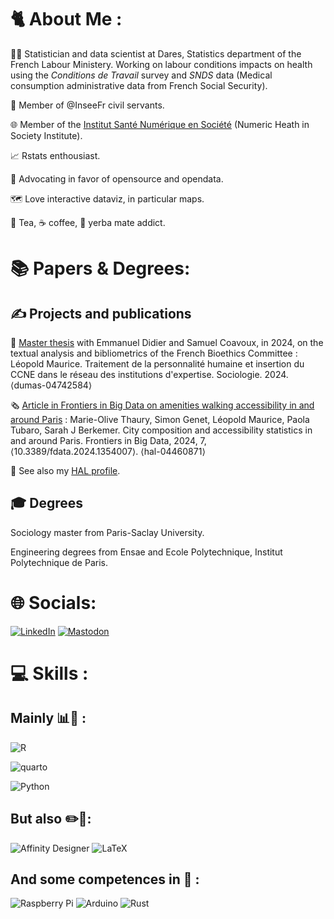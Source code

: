 # 🐈 About Me :
🧑‍💼 Statistician and data scientist at Dares, Statistics department of the French Labour Ministery.
Working on labour conditions impacts on health using the *Conditions de Travail* survey and *SNDS* data (Medical consumption administrative data from French Social Security).

🏢 Member of @InseeFr civil servants.

🌐 Member of the [Institut Santé Numérique en Société](https://isns.fr/membre/leopold-maurice/) (Numeric Heath in Society Institute).

📈 Rstats enthousiast. 

💾 Advocating in favor of opensource and opendata.

🗺️ Love interactive dataviz, in particular maps.

🍵 Tea, ☕ coffee, 🧉 yerba mate addict.

# 📚 Papers & Degrees:

## ✍️ Projects and publications

📕 [Master thesis](https://leomaurice.github.io/CCNE/) with Emmanuel Didier and Samuel Coavoux, in 2024, on the textual analysis and bibliometrics of the French Bioethics Committee : Léopold Maurice. Traitement de la personnalité humaine et insertion du CCNE dans le réseau des institutions d'expertise. Sociologie. 2024. ⟨dumas-04742584⟩

🗞️ [Article in Frontiers in Big Data on amenities walking accessibility in and around Paris](https://doi.org/10.3389/fdata.2024.1354007) : Marie-Olive Thaury, Simon Genet, Léopold Maurice, Paola Tubaro, Sarah J Berkemer. City composition and accessibility statistics in and around Paris. Frontiers in Big Data, 2024, 7, ⟨10.3389/fdata.2024.1354007⟩. ⟨hal-04460871⟩

📖 See also my [HAL profile](https://cv.hal.science/leopoldmaurice).

## 🎓 Degrees

Sociology master from Paris-Saclay University. 

Engineering degrees from Ensae and Ecole Polytechnique, Institut Polytechnique de Paris.

# 🌐 Socials:
[![LinkedIn](https://img.shields.io/twitter/url?color=blue&label=LinkedIn&logo=linkedin&style=for-the-badge&url=https%3A%2F%2Fwww.linkedin.com%2Fin%2Fleopold-maurice)](https://linkedin.com/in/leopold-maurice) 
[![Mastodon](https://img.shields.io/twitter/url?color=purple&label=Mastodon&logo=mastodon&style=for-the-badge&url=https%3A%2F%2Fsciences.social%2F%40lmaurice)](https://social.sciences.re/@maurice)

# 💻 Skills :
## Mainly 📊🐍 :
![R](https://img.shields.io/badge/r-%23276DC3.svg?style=for-the-badge&logo=r&logoColor=white)

![quarto](https://img.shields.io/badge/quarto-%23276DC3.svg?style=for-the-badge&logo=R&logoColor=white)

![Python](https://img.shields.io/badge/python-3670A0?style=for-the-badge&logo=python&logoColor=ffdd54)
## But also ✏️📐:
![Affinity Designer](https://img.shields.io/badge/affinitydesginer-%231B72BE.svg?style=for-the-badge&logo=affinity-designer&logoColor=white) ![LaTeX](https://img.shields.io/badge/latex-%23008080.svg?style=for-the-badge&logo=latex&logoColor=white)

## And some competences in 🔧 :

![Raspberry Pi](https://img.shields.io/badge/-RaspberryPi-C51A4A?style=for-the-badge&logo=Raspberry-Pi) ![Arduino](https://img.shields.io/badge/-Arduino-00979D?style=for-the-badge&logo=Arduino&logoColor=white) ![Rust](https://img.shields.io/badge/Rust-000000?style=for-the-badge&logo=rust&logoColor=white)
